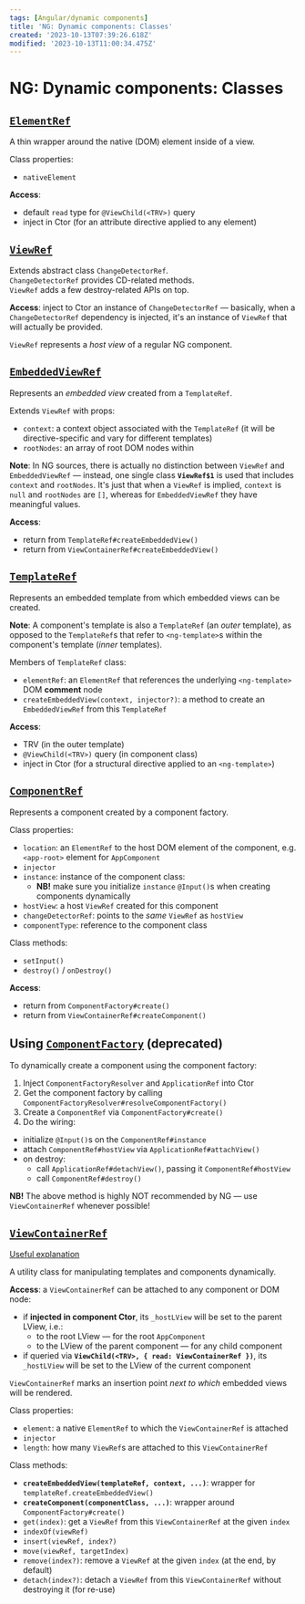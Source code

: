 ```yaml
---
tags: [Angular/dynamic components]
title: 'NG: Dynamic components: Classes'
created: '2023-10-13T07:39:26.618Z'
modified: '2023-10-13T11:00:34.475Z'
---
```


# NG: Dynamic components: Classes


## [`ElementRef`](https://angular.io/api/core/ElementRef)

A thin wrapper around the native (DOM) element inside of a view.

Class properties:
- `nativeElement`

**Access**:
- default `read` type for `@ViewChild(<TRV>)` query
- inject in Ctor (for an attribute directive applied to any element)


## [`ViewRef`](https://angular.io/api/core/ViewRef)

Extends abstract class `ChangeDetectorRef`.  
`ChangeDetectorRef` provides CD-related methods.  
`ViewRef` adds a few destroy-related APIs on top.

**Access**: inject to Ctor an instance of `ChangeDetectorRef` &mdash; basically, when a `ChangeDetectorRef` dependency is injected, it's an instance of `ViewRef` that will actually be provided.

`ViewRef` represents a _host view_ of a regular NG component.


## [`EmbeddedViewRef`](https://angular.io/api/core/EmbeddedViewRef)

Represents an _embedded view_ created from a `TemplateRef`.

Extends `ViewRef` with props:
- `context`: a context object associated with the `TemplateRef` (it will be directive-specific and vary for different templates)
- `rootNodes`: an array of root DOM nodes within <ng-template>

**Note**: In NG sources, there is actually no distinction between `ViewRef` and `EmbeddedViewRef` &mdash; instead, one single class **`ViewRef$1`** is used that includes `context` and `rootNodes`. It's just that when a `ViewRef` is implied, `context` is `null` and `rootNodes` are `[]`, whereas for `EmbeddedViewRef` they have meaningful values.

**Access**:
- return from `TemplateRef#createEmbeddedView()`
- return from `ViewContainerRef#createEmbeddedView()`


## [`TemplateRef`](https://angular.io/api/core/TemplateRef)

Represents an embedded template from which embedded views can be created.

**Note**: A component's template is also a `TemplateRef` (an _outer_ template), as opposed to the `TemplateRef`s that refer to `<ng-template>`s within the component's template (_inner_ templates).

Members of `TemplateRef` class:
- `elementRef`: an `ElementRef` that references the underlying `<ng-template>` DOM **comment** node
- `createEmbeddedView(context, injector?)`: a method to create an `EmbeddedViewRef` from this `TemplateRef`

**Access**:
- TRV (in the outer template)
- `@ViewChild(<TRV>)` query (in component class)
- inject in Ctor (for a structural directive applied to an `<ng-template>`)


## [`ComponentRef`](https://angular.io/api/core/ComponentRef)

Represents a component created by a component factory.

Class properties:
- `location`: an `ElementRef` to the host DOM element of the component, e.g. `<app-root>` element for `AppComponent`
- `injector`
- `instance`: instance of the component class:
  - **NB!** make sure you initialize `instance` `@Input()`s when creating components dynamically
- `hostView`: a host `ViewRef` created for this component
- `changeDetectorRef`: points to the _same_ `ViewRef` as `hostView`
- `componentType`: reference to the component class

Class methods:
- `setInput()`
- `destroy()` / `onDestroy()`

**Access**:
- return from `ComponentFactory#create()`
- return from `ViewContainerRef#createComponent()`


## Using [`ComponentFactory`](https://angular.io/api/core/ComponentFactory) (deprecated)

To dynamically create a component using the component factory:
1. Inject `ComponentFactoryResolver` and `ApplicationRef` into Ctor
2. Get the component factory by calling `ComponentFactoryResolver#resolveComponentFactory()`
3. Create a `ComponentRef` via `ComponentFactory#create()`
4. Do the wiring:
- initialize `@Input()`s on the `ComponentRef#instance`
- attach `ComponentRef#hostView` via `ApplicationRef#attachView()`
- on destroy:
  - call `ApplicationRef#detachView()`, passing it `ComponentRef#hostView`
  - call `ComponentRef#destroy()`

**NB!** The above method is highly NOT recommended by NG &mdash; use `ViewContainerRef` whenever possible!


## [`ViewContainerRef`](https://angular.io/api/core/ViewContainerRef)

[Useful explanation](https://hackernoon.com/exploring-angular-dom-abstractions-80b3ebcfc02)

A utility class for manipulating templates and components dynamically.

**Access**: a `ViewContainerRef` can be attached to any component or DOM node:
- if **injected in component Ctor**, its `_hostLView` will be set to the parent LView, i.e.:
  - to the root LView &mdash; for the root `AppComponent`
  - to the LView of the parent component &mdash; for any child component
- if queried via **`ViewChild(<TRV>, { read: ViewContainerRef })`**, its `_hostLView` will be set to the LView of the current component

`ViewContainerRef` marks an insertion point _next to which_ embedded views will be rendered.

Class properties:
- `element`: a native `ElementRef` to which the `ViewContainerRef` is attached
- `injector`
- `length`: how many `ViewRef`s are attached to this `ViewContainerRef`

Class methods:
- **`createEmbeddedView(templateRef, context, ...)`**: wrapper for `templateRef.createEmbeddedView()`
- **`createComponent(componentClass, ...)`**: wrapper around `ComponentFactory#create()`
- `get(index)`: get a `ViewRef` from this `ViewContainerRef` at the given `index`
-  `indexOf(viewRef)`
- `insert(viewRef, index?)`
- `move(viewRef, targetIndex)`
- `remove(index?)`: remove a `ViewRef` at the given `index` (at the end, by default)
- `detach(index?)`: detach a `ViewRef` from this `ViewContainerRef` without destroying it (for re-use)


